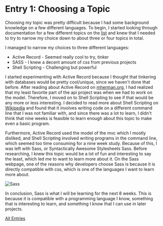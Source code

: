 # Entry 1: Choosing a Topic

Choosing my topic was pretty difficult because I had some background knowledge on a few different languages.
To begin, I started looking through documentation for a few different topics on the [list](https://docs.google.com/document/d/1sYGyd4bthxhJ7Ap5X89Dc9YWKubw8T9lOAzvt0OIwuY/edit) and knew that I needed
to try to narrow my choice down to about three or four topics in total. 

I managed to narrow my choices to three different languages:

* Active Record - Seemed really cool to try, tinker
* SASS - I knew a decent amount of css from previous projects
* Shell Scripting - Challenging but powerful

I started experimenting with Active Record because I thought that tinkering with databases would be pretty cool/unique, since we haven't done that before.
After reading about Active Record on [mherman.org](http://mherman.org/blog/2013/06/08/designing-with-class-sinatra-plus-postgresql-plus-heroku/#.WNfqH2jyvIU), I had realized that my least favorite part of the api project was when we had to work on the model.
Therefore, I moved on to Shell Scripting to see if that would be any more or less interesting. I decided to read more about Shell Scripting on [Wikipedia](https://en.wikipedia.org/wiki/Shell_script) and found that it involves
writing code on a different command line that I was not familiar with, and since there was a lot to learn, I didn't think that nine weeks is feasible to learn enough about this topic
to make even a basic program.

Furthermore, Active Record used the model of the mvc which I mostly disliked, and Shell Scripting involved writing programs in the command line, which seemed too time consuming for a nine week study.
Because of this, I was left with Sass, or Syntactically Awesome Stylesheets Sass. Before researching, I knew this topic would be a lot of fun and interesting to say the least, which led me to want to learn more about it.
On the Sass webpage, one of the reasons why developers choose Sass is because it is directly compatible with css, which is one of the languages I want to learn more about.

![Sass](https://www.dropbox.com/s/9mnmblpc1ysmlkd/Pic_1.png?dl=0)


In conclusion, Sass is what I will be learning for the next 8 weeks. This is because it is compatible with a programming language I know, something that is interesting to learn,
and something I know that I can use in later projects.












[All Entries](../README.md)